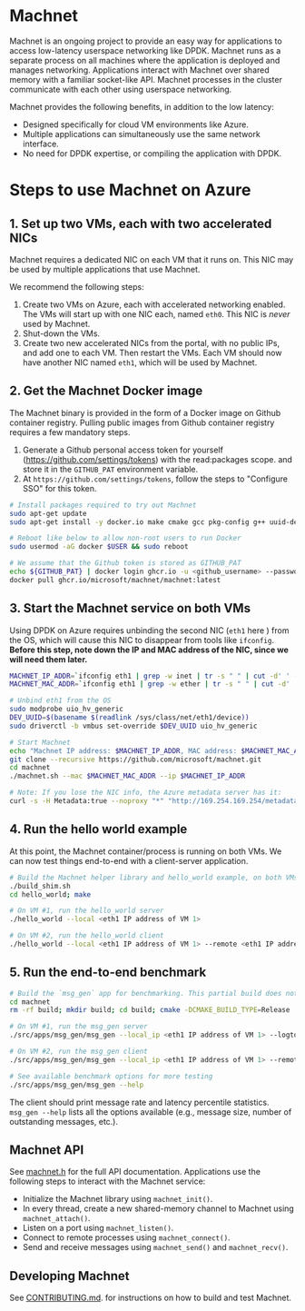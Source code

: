 # Machnet

Machnet is an ongoing project to provide an easy way for applications to access
low-latency userspace networking like DPDK. Machnet runs as a separate process
on all machines where the application is deployed and manages networking.
Applications interact with Machnet over shared memory with a familiar
socket-like API. Machnet processes in the cluster communicate with each other
using userspace networking.

Machnet provides the following benefits, in addition to the low latency:

- Designed specifically for cloud VM environments like Azure.
- Multiple applications can simultaneously use the same network interface.
- No need for DPDK expertise, or compiling the application with DPDK.

# Steps to use Machnet on Azure

## 1. Set up two VMs, each with two accelerated NICs

Machnet requires a dedicated NIC on each VM that it runs on. This NIC may be
used by multiple applications that use Machnet.

We recommend the following steps:

  1. Create two VMs on Azure, each with accelerated networking enabled. The VMs will start up with one NIC each, named `eth0`. This NIC is *never* used by Machnet.
  2. Shut-down the VMs.
  3. Create two new accelerated NICs from the portal, with no public IPs, and add one to each VM. Then restart the VMs. Each VM should now have another NIC named `eth1`, which will be used by Machnet.


## 2. Get the Machnet Docker image

The Machnet binary is provided in the form of a Docker image on Github container
registry. Pulling public images from Github container registry requires a few
mandatory steps.

 1. Generate a Github personal access token for yourself (https://github.com/settings/tokens) with the read:packages scope. and store it in the `GITHUB_PAT` environment variable.
 2. At `https://github.com/settings/tokens`, follow the steps to "Configure SSO" for this token.

```bash
# Install packages required to try out Machnet
sudo apt-get update
sudo apt-get install -y docker.io make cmake gcc pkg-config g++ uuid-dev libgflags-dev net-tools driverctl jq

# Reboot like below to allow non-root users to run Docker
sudo usermod -aG docker $USER && sudo reboot

# We assume that the Github token is stored as GITHUB_PAT
echo ${GITHUB_PAT} | docker login ghcr.io -u <github_username> --password-stdin
docker pull ghcr.io/microsoft/machnet/machnet:latest
```

## 3. Start the Machnet service on both VMs

Using DPDK on Azure requires unbinding the second NIC (`eth1` here ) from the
OS, which will cause this NIC to disappear from tools like `ifconfig`. **Before
this step, note down the IP and MAC address of the NIC, since we will need them
later.**

```bash
MACHNET_IP_ADDR=`ifconfig eth1 | grep -w inet | tr -s " " | cut -d' ' -f 3`
MACHNET_MAC_ADDR=`ifconfig eth1 | grep -w ether | tr -s " " | cut -d' ' -f 3`

# Unbind eth1 from the OS
sudo modprobe uio_hv_generic
DEV_UUID=$(basename $(readlink /sys/class/net/eth1/device))
sudo driverctl -b vmbus set-override $DEV_UUID uio_hv_generic

# Start Machnet
echo "Machnet IP address: $MACHNET_IP_ADDR, MAC address: $MACHNET_MAC_ADDR"
git clone --recursive https://github.com/microsoft/machnet.git
cd machnet
./machnet.sh --mac $MACHNET_MAC_ADDR --ip $MACHNET_IP_ADDR

# Note: If you lose the NIC info, the Azure metadata server has it:
curl -s -H Metadata:true --noproxy "*" "http://169.254.169.254/metadata/instance?api-version=2021-02-01" | jq '.network.interface[1]'
```

## 4. Run the hello world example

At this point, the Machnet container/process is running on both VMs. We can now
test things end-to-end with a client-server application.

```bash
# Build the Machnet helper library and hello_world example, on both VMs
./build_shim.sh
cd hello_world; make

# On VM #1, run the hello_world server
./hello_world --local <eth1 IP address of VM 1>

# On VM #2, run the hello_world client
./hello_world --local <eth1 IP address of VM 1> --remote <eth1 IP address of VM 2>
```

## 5. Run the end-to-end benchmark

```bash
# Build the `msg_gen` app for benchmarking. This partial build does not need DPDK or rdma_core.
cd machnet
rm -rf build; mkdir build; cd build; cmake -DCMAKE_BUILD_TYPE=Release ..; make -j

# On VM #1, run the msg_gen server
./src/apps/msg_gen/msg_gen --local_ip <eth1 IP address of VM 1> --logtostderr

# On VM #2, run the msg_gen client
./src/apps/msg_gen/msg_gen --local_ip <eth1 IP address of VM 1> --remote_ip <eth1 IP address of VM 2> --active_generator --logtostderr

# See available benchmark options for more testing
./src/apps/msg_gen/msg_gen --help
```

The client should print message rate and latency percentile statistics.
`msg_gen --help` lists all the options available (e.g., message size, number of outstanding messages, etc.).


## Machnet API

See [machnet.h](src/ext/machnet.h) for the full API documentation.  Applications use the following steps to interact with the Machnet service:

- Initialize the Machnet library using `machnet_init()`.
- In every thread, create a new shared-memory channel to Machnet using `machnet_attach()`.
- Listen on a port using `machnet_listen()`.
- Connect to remote processes using `machnet_connect()`.
- Send and receive messages using `machnet_send()` and `machnet_recv()`.


## Developing Machnet

See [CONTRIBUTING.md](CONTRIBUTING.md). for instructions on how to build and test Machnet.
